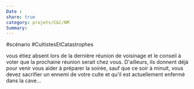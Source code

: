 ```yaml
---
Date : 
share: true 
category: projets/C&C/NM
Summary: 
---
```


#scénario #CultistesEtCatastrophes 

vous étiez absent lors de la dernière réunion de voisinage et le conseil à voter que la prochaine réunion serait chez vous. D'ailleurs, ils donnent déjà pour venir vous aider à préparer la soirée, sauf que ce soir à minuit, vous devez sacrifier un ennemi de votre culte et qu'il est actuellement enfermé dans la cave...